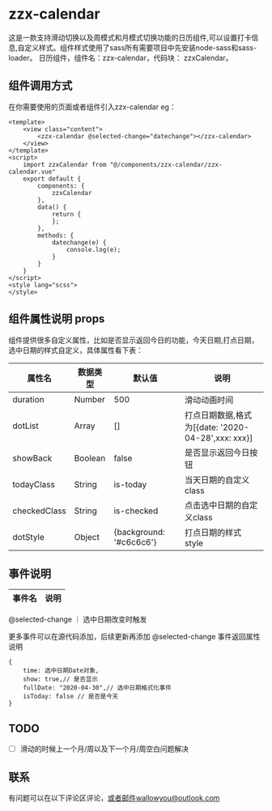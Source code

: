 # zzx-calendar
这是一款支持滑动切换以及周模式和月模式切换功能的日历组件,可以设置打卡信息,自定义样式。组件样式使用了sass所有需要项目中先安装node-sass和sass-loader。
日历组件，组件名：zzx-calendar，代码块： zzxCalendar。
## 组件调用方式
在你需要使用的页面或者组件引入zzx-calendar
eg：
```
<template>
	<view class="content">
		<zzx-calendar @selected-change="datechange"></zzx-calendar>
	</view>
</template>
<script>
	import zzxCalendar from "@/components/zzx-calendar/zzx-calendar.vue"
	export default {
		components: {
			zzxCalendar
		},
		data() {
			return {
			};
		},
		methods: {
			datechange(e) {
				console.log(e);
			}
		}
	}
</script>
<style lang="scss">
</style>
```
## 组件属性说明 props
组件提供很多自定义属性，比如是否显示返回今日的功能，今天日期,打点日期，选中日期的样式自定义，具体属性看下表：

属性名|数据类型|默认值|说明
-|-|-|-
duration|Number|500|滑动动画时间
dotList|Array|[]|打点日期数据,格式为[{date: '2020-04-28',xxx: xxx}]
showBack|Boolean|false|是否显示返回今日按钮
todayClass|String|is-today|当天日期的自定义class
checkedClass|String|is-checked|点击选中日期的自定义class
dotStyle|Object|{background: '#c6c6c6'}|打点日期的样式style

## 事件说明
事件名|说明
-|-
@selected-change ｜ 选中日期改变时触发

更多事件可以在源代码添加，后续更新再添加
@selected-change 事件返回属性说明
```
{
	time: 选中日期Date对象,
	show: true,// 是否显示
	fullDate: "2020-04-30",// 选中日期格式化事件
	isToday: false // 是否是今天
}
```
## TODO
- [ ] 滑动的时候上一个月/周以及下一个月/周空白问题解决  

## 联系
有问题可以在以下评论区评论，或者邮件wallowyou@outlook.com